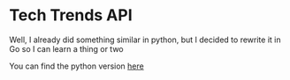 # Tech Trends API

Well, I already did something similar in python, but I decided to rewrite it in Go so I can learn a thing or two

You can find the python version [here](https://github.com/Crafter-deo/tech-news-feed/tree/main/v2-api)

